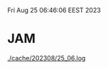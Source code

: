 Fri Aug 25 06:46:06 EEST 2023
# JAM
<a href='./cache/202308/25_06.log'>./cache/202308/25_06.log</a>
